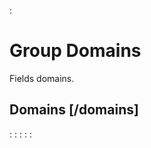 :[](data_structures.md)

# Group Domains
Fields domains.

## Domains [/domains]

:[](list.md)
:[](create.md)
:[](show.md)
:[](delete.md)
:[](update.md)

